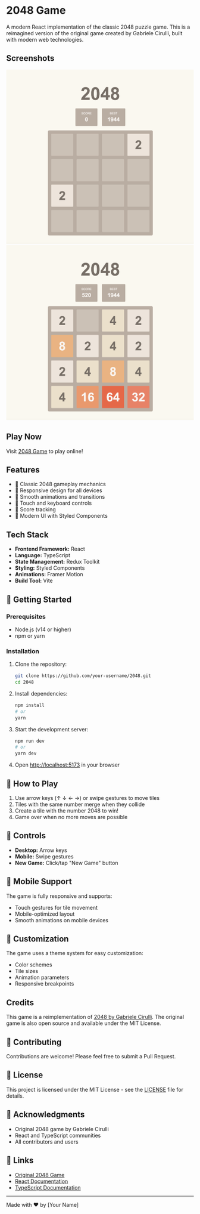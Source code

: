 # 2048 Game

A modern React implementation of the classic 2048 puzzle game. This is a reimagined version of the original game created by Gabriele Cirulli, built with modern web technologies.

## Screenshots

![Gameplay Screenshot 1](./assets/gameplay.png)
![Gameplay Screenshot 2](./assets/gameplay1.png)

## Play Now

Visit [2048 Game](https://2048.araza.me) to play online!

## Features

- 🎯 Classic 2048 gameplay mechanics
- 📱 Responsive design for all devices
- 🎨 Smooth animations and transitions
- 🔄 Touch and keyboard controls
- 💾 Score tracking
- 🌈 Modern UI with Styled Components

## Tech Stack

- **Frontend Framework:** React
- **Language:** TypeScript
- **State Management:** Redux Toolkit
- **Styling:** Styled Components
- **Animations:** Framer Motion
- **Build Tool:** Vite

## 🚀 Getting Started

### Prerequisites

- Node.js (v14 or higher)
- npm or yarn

### Installation

1. Clone the repository:
   ```bash
   git clone https://github.com/your-username/2048.git
   cd 2048
   ```

2. Install dependencies:
   ```bash
   npm install
   # or
   yarn
   ```

3. Start the development server:
   ```bash
   npm run dev
   # or
   yarn dev
   ```

4. Open [http://localhost:5173](http://localhost:5173) in your browser

## 🎯 How to Play

1. Use arrow keys (↑ ↓ ← →) or swipe gestures to move tiles
2. Tiles with the same number merge when they collide
3. Create a tile with the number 2048 to win!
4. Game over when no more moves are possible

## 🔧 Controls

- **Desktop:** Arrow keys
- **Mobile:** Swipe gestures
- **New Game:** Click/tap "New Game" button

## 📱 Mobile Support

The game is fully responsive and supports:
- Touch gestures for tile movement
- Mobile-optimized layout
- Smooth animations on mobile devices

## 🎨 Customization

The game uses a theme system for easy customization:
- Color schemes
- Tile sizes
- Animation parameters
- Responsive breakpoints

## Credits

This game is a reimplementation of [2048 by Gabriele Cirulli](https://github.com/gabrielecirulli/2048). The original game is also open source and available under the MIT License.

## 🤝 Contributing

Contributions are welcome! Please feel free to submit a Pull Request.

## 📄 License

This project is licensed under the MIT License - see the [LICENSE](LICENSE) file for details.

## 🙏 Acknowledgments

- Original 2048 game by Gabriele Cirulli
- React and TypeScript communities
- All contributors and users

## 🔗 Links

- [Original 2048 Game](https://play2048.co/)
- [React Documentation](https://reactjs.org/)
- [TypeScript Documentation](https://www.typescriptlang.org/)

---

Made with ❤️ by [Your Name]
